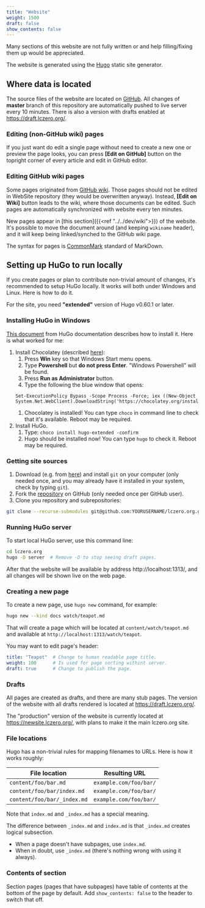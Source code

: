 ```yaml
---
title: "Website"
weight: 1500
draft: false
show_contents: false
---
```


Many sections of this website are not fully written or and help filling/fixing them up would be appreciated.

The website is generated using the [Hugo](https://gohugo.io) static site generator.


## Where data is located

The source files of the website are located on [GitHub](https://github.com/LeelaChessZero/lczero.org/blob/master/content/). All changes of **master** branch of this repository are automatically pushed to live server every 10 minutes. There is also a version with drafts enabled at https://draft.lczero.org/.

### Editing (non-GitHub wiki) pages

If you just want do edit a single page without need to create a new one or preview the page looks, you can press **[Edit on GitHub]** button on the topright corner of every article and edit in GitHub editor.

### Editing GitHub wiki pages

Some pages originated from [GitHub wiki](https://github.com/LeelaChessZero/lc0/wiki). Those pages should not be edited in WebSite repository (they would be overwritten anyway). Instead, **[Edit on Wiki]** button leads to the wiki, where those documents can be edited. Such pages are automatically synchronized with website every ten minutes.

New pages appear in [this section]({{<ref "../../dev/wiki">}}) of the website. It's possible to move the document around (and keeping `wikiname` header), and it will keep being linked/synched to the GitHub wiki page.

The syntax for pages is [CommonMark](https://commonmark.org/) standard of MarkDown.

## Setting up HuGo to run locally

If you create pages or plan to contribute non-trivial amount of changes, it's recommended to setup HuGo locally. It works will both under Windows and Linux. Here is how to do it.

For the site, you need **"extended"** version of Hugo v0.60.1 or later.

### Installing HuGo in Windows

[This document](https://gohugo.io/getting-started/installing/) from HuGo documentation describes how to install it. Here is what worked for me:

1. Install Chocolatey (described [here](https://chocolatey.org/install)):
    1. Press **Win** key so that Windows Start menu opens.
    1. Type **Powershell** but **do not press Enter**. "Windows Powershell" will be found.
    1. Press **Run as Administrator** button.
    1. Type the following the blue window that opens:
    ```
    Set-ExecutionPolicy Bypass -Scope Process -Force; iex ((New-Object System.Net.WebClient).DownloadString('https://chocolatey.org/install.ps1'))
    ```
    1. Chocolatey is installed! You can type `choco` in command line to check that it's available. Reboot may be required.
1. Install HuGo.
    1. Type:  `choco install hugo-extended -confirm`
    1. Hugo should be installed now! You can type `hugo` to check it. Reboot may be required.

### Getting site sources

1. Download (e.g. from [here](https://git-scm.com/download/win)) and install `git` on your computer (only needed once, and you may already have it installed in your system, check by typing `git`).
1. Fork the [repository](https://github.com/LeelaChessZero/lczero.org) on GitHub (only needed once per GitHub user).
1. Clone you repository and subrepositories:  
```bash
git clone --recurse-submodules git@github.com:YOURUSERNAME/lczero.org.git
```

### Running HuGo server

To start local HuGo server, use this command line:
```bash
cd lczero.org
hugo -D server  # Remove -D to stop seeing draft pages.
```

After that the website will be available by address http://localhost:1313/, and all changes will be shown live on the web page.

### Creating a new page

To create a new page, use `hugo new` command, for example:  
```bash
hugo new --kind docs watch/teapot.md
```
That will create a page which will be located at `content/watch/teapot.md` and available at `http://localhost:1313/watch/teapot`.

You may want to edit page's header:
```yaml
title: "Teapot"  # Change to human readable page title.
weight: 100      # Is used for page sorting withint server.
draft: true      # Change to publish the page.
```

### Drafts

All pages are created as drafts, and there are many stub pages.
The version of the website with all drafts rendered is located at https://draft.lczero.org/.

The "production" version of the website is currently located at https://newsite.lczero.org/,
with plans to make it the main lczero.org site.

### File locations

Hugo has a non-trivial rules for mapping filenames to URLs. Here is how it works roughly:

|File location|Resulting URL|
|---|---|
|`content/foo/bar.md`|`example.com/foo/bar/`|
|`content/foo/bar/index.md`|`example.com/foo/bar/`|
|`content/foo/bar/_index.md`|`example.com/foo/bar/`|

Note that `index.md` and `_index.md` has a special meaning.

The difference between `_index.md` and `index.md` is that `_index.md` creates logical subsection.
* When a page doesn't have subpages, use `index.md`.
* When in doubt, use `_index.md` (there's nothing wrong with using it always).

### Contents of section

Section pages (pages that have subpages) have table of contents at the bottom of the page
by default. Add `show_contents: false` to the header to switch that off.
